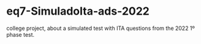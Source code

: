 # eq7-SimuladoIta-ads-2022
college project, about a simulated test with ITA questions from the 2022 1º phase test.
